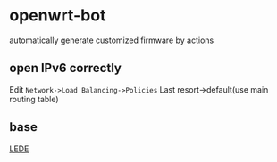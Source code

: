# openwrt-bot

automatically generate customized firmware by actions

## open IPv6 correctly

Edit `Network->Load Balancing->Policies` Last resort->default(use main routing table)

## base
[LEDE](https://github.com/coolsnowwolf/lede)
